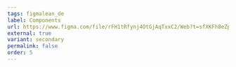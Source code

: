 ```yaml
---
tags: figmalean_de
label: Components
url: https://www.figma.com/file/rFH1tRfynj4OtGjAqTxxC2/Web?t=sfXKFh8eZpH5AWtD-1
external: true
variant: secondary
permalink: false
order: 5
---
```




